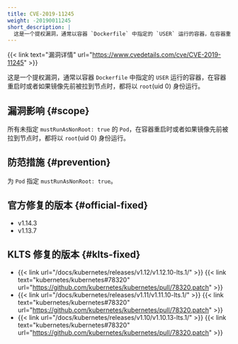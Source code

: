 ```yaml
---
title: CVE-2019-11245
weight: -20190011245
short_description: |
  这是一个提权漏洞，通常以容器 `Dockerfile` 中指定的 `USER` 运行的容器，在容器重启时或者如果镜像先前被拉到节点时，都将以 `root`(uid 0) 身份运行。
---
```


{{< link text="漏洞详情" url="https://www.cvedetails.com/cve/CVE-2019-11245" >}}

这是一个提权漏洞，通常以容器 `Dockerfile` 中指定的 `USER` 运行的容器，在容器重启时或者如果镜像先前被拉到节点时，都将以 `root`(uid 0) 身份运行。

## 漏洞影响 {#scope}

所有未指定 `mustRunAsNonRoot: true` 的 `Pod`，在容器重启时或者如果镜像先前被拉到节点时，都将以 `root`(uid 0) 身份运行。

## 防范措施 {#prevention}

为 `Pod` 指定 `mustRunAsNonRoot: true`。

## 官方修复的版本 {#official-fixed}

- v1.14.3
- v1.13.7

## KLTS 修复的版本 {#klts-fixed}

- {{< link url="/docs/kubernetes/releases/v1.12/v1.12.10-lts.1/" >}} {{< link text="kubernetes/kubernetes#78320" url="https://github.com/kubernetes/kubernetes/pull/78320.patch" >}}
- {{< link url="/docs/kubernetes/releases/v1.11/v1.11.10-lts.1/" >}} {{< link text="kubernetes/kubernetes#78320" url="https://github.com/kubernetes/kubernetes/pull/78320.patch" >}}
- {{< link url="/docs/kubernetes/releases/v1.10/v1.10.13-lts.1/" >}} {{< link text="kubernetes/kubernetes#78320" url="https://github.com/kubernetes/kubernetes/pull/78320.patch" >}}
